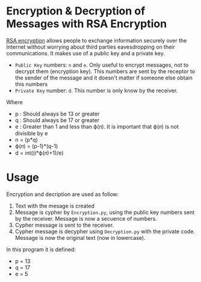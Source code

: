 # Encryption & Decryption of Messages with RSA Encryption

[RSA encryption](https://brilliant.org/wiki/rsa-encryption/) allows people to exchange information securely over the Internet without worrying about third parties eavesdropping on their communications. It makes use of a public key and a private key.

* `Public Key` numbers: `n` and `e`. Only useful to encrypt messages, not to decrypt them (encryption key). This numbers are sent by the receptor to the sender of the message and it doesn't matter if someone else obtain this numbers
* `Private Key` number: `d`. This number is only know by the receiver.

Where
- p : Should always be 13 or greater
- q : Should always be 17 or greater
- e : Greater than 1 and less than ϕ(𝑛). It is important that ϕ(𝑛) is not divisible by e
- n = (p*q)
- ϕ(𝑛) = (p-1)*(q-1)
- d = int((i*ϕ(𝑛)+1)/e)

# Usage 
Encryption and decription are used as follow:
1. Text with the mesage is created
2. Message is cypher by `Encryption.py`, using the public key numbers sent by the receiver. Message is now a secuence of numbers.
3. Cypher message is sent to the receiver.
4. Cypher message is decypher using `Decryption.py` with the private code. Message is now the original text (now in lowercase).

In this program it is defined:
- p = 13
- q = 17
- e = 5
